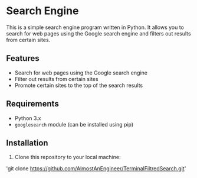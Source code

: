 # Search Engine

This is a simple search engine program written in Python. It allows you to search for web pages using the Google search engine and filters out results from certain sites.

## Features

- Search for web pages using the Google search engine
- Filter out results from certain sites
- Promote certain sites to the top of the search results

## Requirements

- Python 3.x
- `googlesearch` module (can be installed using pip)

## Installation

1. Clone this repository to your local machine:

'git clone https://github.com/AlmostAnEngineer/TerminalFiltredSearch.git'
